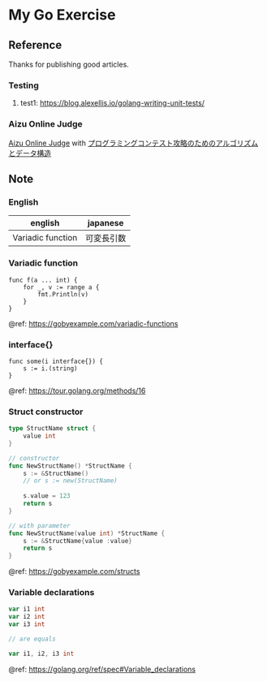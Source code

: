 # My Go Exercise

## Reference

Thanks for publishing good articles.

### Testing
1. test1: https://blog.alexellis.io/golang-writing-unit-tests/

### Aizu Online Judge

[Aizu Online Judge](https://onlinejudge.u-aizu.ac.jp/home)
with [プログラミングコンテスト攻略のためのアルゴリズムとデータ構造](https://www.amazon.co.jp/%E3%83%97%E3%83%AD%E3%82%B0%E3%83%A9%E3%83%9F%E3%83%B3%E3%82%B0%E3%82%B3%E3%83%B3%E3%83%86%E3%82%B9%E3%83%88%E6%94%BB%E7%95%A5%E3%81%AE%E3%81%9F%E3%82%81%E3%81%AE%E3%82%A2%E3%83%AB%E3%82%B4%E3%83%AA%E3%82%BA%E3%83%A0%E3%81%A8%E3%83%87%E3%83%BC%E3%82%BF%E6%A7%8B%E9%80%A0-%E6%B8%A1%E9%83%A8-%E6%9C%89%E9%9A%86/dp/4839952957/ref=sr_1_1?__mk_ja_JP=%E3%82%AB%E3%82%BF%E3%82%AB%E3%83%8A&keywords=%E3%82%A2%E3%83%AB%E3%82%B4%E3%83%AA%E3%82%BA%E3%83%A0+%E7%AB%B6%E6%8A%80&qid=1583866126&s=books&sr=1-1)

## Note

### English


english | japanese
--- | ---
Variadic function | 可変長引数


### Variadic function

```
func f(a ... int) {
    for _, v := range a {
        fmt.Println(v)
    }
}
```

@ref: https://gobyexample.com/variadic-functions

### interface{}

```
func some(i interface{}) {
    s := i.(string)
}
```

@ref: https://tour.golang.org/methods/16

### Struct constructor

```go
type StructName struct {
	value int
}

// constructor
func NewStructName() *StructName {
    s := &StructName()
    // or s := new(StructName)
    
    s.value = 123
    return s
}

// with parameter
func NewStructName(value int) *StructName {
    s := &StructName{value :value}
    return s
}
```

@ref: https://gobyexample.com/structs

### Variable declarations

```go
var i1 int
var i2 int
var i3 int

// are equals

var i1, i2, i3 int
```

@ref: https://golang.org/ref/spec#Variable_declarations
